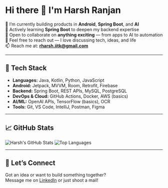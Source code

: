 # Hi there 👋 I'm Harsh Ranjan

🔭 I’m currently building products in **Android**, **Spring Boot**, and **AI**  
🌱 Actively learning **Spring Boot** to deepen my backend expertise  
🤝 Open to collaborate on **anything exciting** — from apps to AI to automation  
💬 Feel free to reach out — I love discussing tech, ideas, and life  
📫 Reach me at: **[rharsh.iitk@gmail.com](mailto:rharsh.iitk@gmail.com)**

---

## 🚀 Tech Stack

- **Languages:** Java, Kotlin, Python, JavaScript  
- **Android:** Jetpack, MVVM, Room, Retrofit, Firebase  
- **Backend:** Spring Boot, REST APIs, MySQL, PostgreSQL  
- **DevOps & Cloud:** GitHub Actions, Docker, AWS (basics)  
- **AI/ML:** OpenAI APIs, TensorFlow (basics), OCR  
- **Tools:** Git, VS Code, IntelliJ, Postman, Figma


---

## 📈 GitHub Stats

![Harsh's GitHub Stats](https://github-readme-stats.vercel.app/api?username=1-harshr&show_icons=true&theme=radical)
![Top Languages](https://github-readme-stats.vercel.app/api/top-langs/?username=1-harshr&layout=compact&theme=radical)

---

## 🤝 Let’s Connect

Got an idea or want to build something together?  
Message me on [LinkedIn](https://www.linkedin.com/in/harshr-iitk) or just shoot a mail!  
